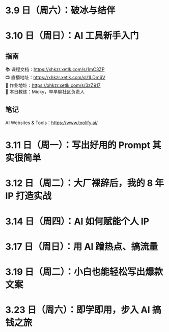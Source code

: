 # 3.9 日（周六）：破冰与结伴
# 3.10 日（周日）：AI 工具新手入门
## 指南
📚 课程文档：https://xhkzr.xetlk.com/s/1mC3ZP  
📺 直播地址：https://xhkzr.xetlk.com/sl/1LDm6V  
📄 作业地址：https://xhkzr.xetlk.com/s/3zZ917  
👧 本日教练：Micky，早早聊社区负责人
## 笔记
AI Websites & Tools：https://www.toolify.ai/


# 3.11 日（周一）：写出好用的 Prompt 其实很简单
# 3.12 日（周二）：大厂裸辞后，我的 8 年 IP 打造实战
# 3.14 日（周四）：AI 如何赋能个人 IP
# 3.17 日（周日）：用 AI 蹭热点、搞流量
# 3.19 日（周二）：小白也能轻松写出爆款文案
# 3.23 日（周六）：即学即用，步入 AI 搞钱之旅
